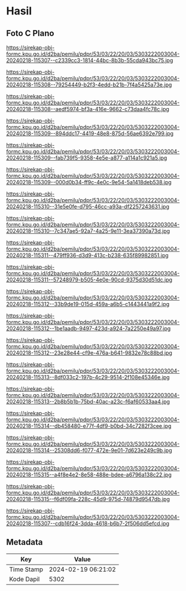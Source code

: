 # Hasil

## Foto C Plano

https://sirekap-obj-formc.kpu.go.id/d2ba/pemilu/pdpr/53/03/22/20/03/5303222003004-20240218-115307--c2339cc3-1814-44bc-8b3b-55cda943bc75.jpg

https://sirekap-obj-formc.kpu.go.id/d2ba/pemilu/pdpr/53/03/22/20/03/5303222003004-20240218-115308--79254449-b2f3-4edd-b21b-7f4a5425a73e.jpg

https://sirekap-obj-formc.kpu.go.id/d2ba/pemilu/pdpr/53/03/22/20/03/5303222003004-20240218-115308--aedf5974-bf3a-416e-9662-c73daa4fc78c.jpg

https://sirekap-obj-formc.kpu.go.id/d2ba/pemilu/pdpr/53/03/22/20/03/5303222003004-20240218-115309--894ddc17-4419-48e8-875d-56ae6392e799.jpg

https://sirekap-obj-formc.kpu.go.id/d2ba/pemilu/pdpr/53/03/22/20/03/5303222003004-20240218-115309--fab739f5-9358-4e5e-a877-a114a1c921a5.jpg

https://sirekap-obj-formc.kpu.go.id/d2ba/pemilu/pdpr/53/03/22/20/03/5303222003004-20240218-115309--000d0b34-ff9c-4e0c-9e54-5a1418deb538.jpg

https://sirekap-obj-formc.kpu.go.id/d2ba/pemilu/pdpr/53/03/22/20/03/5303222003004-20240218-115310--31e5e0fe-d795-46cc-a93a-df2257243631.jpg

https://sirekap-obj-formc.kpu.go.id/d2ba/pemilu/pdpr/53/03/22/20/03/5303222003004-20240218-115310--7c347ae5-92a7-4a25-9e11-3ea37390a73d.jpg

https://sirekap-obj-formc.kpu.go.id/d2ba/pemilu/pdpr/53/03/22/20/03/5303222003004-20240218-115311--479ff936-d3d9-413c-b238-635f89982851.jpg

https://sirekap-obj-formc.kpu.go.id/d2ba/pemilu/pdpr/53/03/22/20/03/5303222003004-20240218-115311--57248979-b505-4e0e-90cd-9375d30d51dc.jpg

https://sirekap-obj-formc.kpu.go.id/d2ba/pemilu/pdpr/53/03/22/20/03/5303222003004-20240218-115312--33b9de19-015d-459a-a6b5-c1443441a9f2.jpg

https://sirekap-obj-formc.kpu.go.id/d2ba/pemilu/pdpr/53/03/22/20/03/5303222003004-20240218-115312--1be1aadb-9497-423d-a924-7a2250e49a97.jpg

https://sirekap-obj-formc.kpu.go.id/d2ba/pemilu/pdpr/53/03/22/20/03/5303222003004-20240218-115312--23e28e44-cf9e-476a-b641-9832e78c88bd.jpg

https://sirekap-obj-formc.kpu.go.id/d2ba/pemilu/pdpr/53/03/22/20/03/5303222003004-20240218-115313--8df033c2-197b-4c29-9514-2f108e45346e.jpg

https://sirekap-obj-formc.kpu.go.id/d2ba/pemilu/pdpr/53/03/22/20/03/5303222003004-20240218-115313--2b8b5b1b-75bd-40ac-a23c-f6af60533aa4.jpg

https://sirekap-obj-formc.kpu.go.id/d2ba/pemilu/pdpr/53/03/22/20/03/5303222003004-20240218-115314--db458480-e77f-4df9-b0bd-34c7282f3cee.jpg

https://sirekap-obj-formc.kpu.go.id/d2ba/pemilu/pdpr/53/03/22/20/03/5303222003004-20240218-115314--25308dd6-f077-472e-9e01-7d623e249c9b.jpg

https://sirekap-obj-formc.kpu.go.id/d2ba/pemilu/pdpr/53/03/22/20/03/5303222003004-20240218-115315--a4f8e4e2-8e58-488e-bdee-a6796a138c22.jpg

https://sirekap-obj-formc.kpu.go.id/d2ba/pemilu/pdpr/53/03/22/20/03/5303222003004-20240218-115315--f6df09fa-228c-45d9-975d-74879d9547db.jpg

https://sirekap-obj-formc.kpu.go.id/d2ba/pemilu/pdpr/53/03/22/20/03/5303222003004-20240218-115307--cdb16f24-3dda-4618-b6b7-2f506dd5efcd.jpg


## Metadata

| Key        | Value               |
| ---------- | ------------------- |
| Time Stamp | 2024-02-19 06:21:02 |
| Kode Dapil | 5302                |



